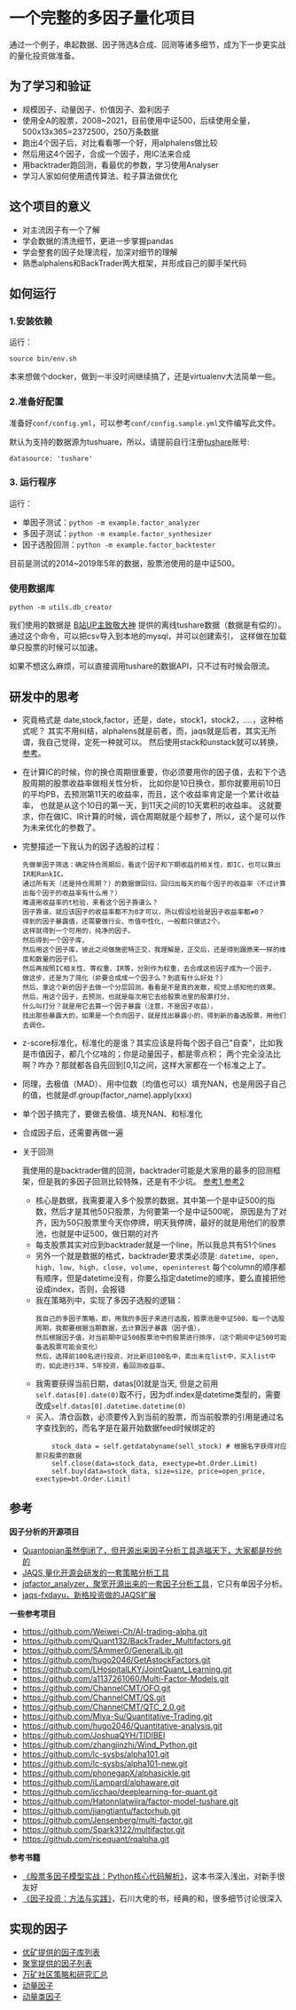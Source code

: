 # 一个完整的多因子量化项目

通过一个例子，串起数据、因子筛选&合成、回测等诸多细节，成为下一步更实战的量化投资做准备。

## 为了学习和验证

- 规模因子、动量因子、价值因子、盈利因子
- 使用全A的股票，2008~2021，目前使用中证500，后续使用全量，500x13x365=2372500，250万条数据
- 跑出4个因子后，对比看看哪一个好，用alphalens做比较
- 然后用这4个因子，合成一个因子，用IC法来合成
- 用backtrader跑回测，看最优的参数，学习使用Analyser
- 学习人家如何使用遗传算法、粒子算法做优化

## 这个项目的意义

- 对主流因子有一个了解
- 学会数据的清洗细节，更进一步掌握pandas
- 学会整套的因子处理流程，加深对细节的理解
- 熟悉alphalens和BackTrader两大框架，并形成自己的脚手架代码

## 如何运行

### 1.安装依赖

运行：

`source bin/env.sh`

本来想做个docker，做到一半没时间继续搞了，还是virtualenv大法简单一些。

### 2.准备好配置

准备好`conf/config.yml`，可以参考`conf/config.sample.yml`文件编写此文件。

默认为支持的数据源为tushuare，所以，请提前自行注册[tushare](https://tushare.pro)账号:

```commandline
datasource: 'tushare' 
```

### 3. 运行程序
运行：

- 单因子测试：`python -m example.factor_analyzer`
- 多因子测试：`python -m example.factor_synthesizer`
- 因子选股回测：`python -m example.factor_backtester`

目前是测试的2014~2019年5年的数据，股票池使用的是中证500。

### 使用数据库
`python -m utils.db_creator`

我们使用的数据是 [B站UP主致敬大神](https://www.bilibili.com/video/BV1564y1b7PR) 提供的离线tushare数据（数据是有偿的）。
通过这个命令，可以把csv导入到本地的mysql，并可以创建索引，
这样做在加载单只股票的时候可以加速。

如果不想这么麻烦，可以直接调用tushare的数据API，只不过有时候会限流。


## 研发中的思考
- 究竟格式是 date,stock,factor，还是，date，stock1，stock2，....，这种格式呢？
其实不用纠结，alphalens就是前者，而，jaqs就是后者，其实无所谓，我自己觉得，定死一种就可以。
然后使用stack和unstack就可以转换，[参考](../test/test_index.py)。
- 在计算IC的时候，你的换仓周期很重要，你必须要用你的因子值，去和下个选股周期的股票收益率做相关性分析，
比如你是10日换仓，那你就要用前10日的平均PB，去预测第11天的收益率，而且，这个收益率肯定是一个累计收益率，
也就是从这个10日的第一天，到11天之间的10天累积的收益率。
这就要求，你在做IC、IR计算的时候，调仓周期就是个超参了，所以，这个是可以作为未来优化的参数了。
- 完整描述一下我认为的因子选股的过程：
    ```
    先做单因子筛选：确定持仓周期后，看这个因子和下期收益的相关性，即IC，也可以算出IR和RankIC。
    通过所有天（还是持仓周期？）的数据做回归，回归出每天的每个因子的收益率（不过计算出每个因子的收益率有什么用？）
    难道用收益率的t检验，来看这个因子靠谱么？
    因子靠谱，就应该因子的收益率都不为0才可以，所以假设检验是因子收益率都≠0？
    得到的因子暴露值，还需要做行业、市值中性化，一般都只做这2个。
    这样就得到一个可用的，纯净的因子。
    然后得到一个因子库，
    然后用这个因子库，彼此之间做施密特正交，我理解是，正交后，还是得到跟原来一样的维度和数量的因子们。
    然后再按照IC相关性、等权重、IR等，分别作为权重，去合成这些因子成为一个因子，
    做这步，还是为了简化（非要合成成一个因子么？到底有什么好处？）
    然后，拿这个新的因子去做一个分层回测，看看是不是真的发散，视觉上感知他的效果。
    然后，用这个因子，去预测，也就是每次用它去给股票池里的股票打分，
    什么叫打分？就是用它去算一个因子暴露（注意，不是因子收益），
    找出那些暴露大的，如果是一个负向因子，就是找出暴露小的，得到新的备选股票，用他们去调仓。
    ```
- z-score标准化，标准化的是谁？其实应该是将每个因子自己"自查"，比如我是市值因子，都几个亿啥的；你是动量因子，都是零点积；
两个完全没法比啊？咋办？那就都各自先回到\[0,1\]之间，这样大家都在一个标准之上了。
- 同理，去极值（MAD）、用中位数（均值也可以）填充NAN，也是用因子自己的值，也就是df.group(factor_name).apply(xxx)
- 单个因子搞完了，要做去极值、填充NAN、和标准化
- 合成因子后，还需要再做一遍
- 关于回测

    我使用的是backtrader做的回测，backtrader可能是大家用的最多的回测框架，但是我的多因子回测比较特殊，还是有不少坑。
    [参考1](https://zhuanlan.zhihu.com/p/351751730),[参考2](https://www.bilibili.com/video/BV1VU4y1W7KN)
    - 核心是数据，我需要灌入多个股票的数据，其中第一个是中证500的指数，然后才是其他50只股票，为何要第一个是中证500呢，
    原因是为了对齐，因为50只股票里今天你停牌，明天我停牌，最好的就是用他们的股票池，也就是中证500，做日期的对齐
    - 每支股票其实对应到backtrader就是一个line，所以我总共有51个lines
    - 另外一个就是数据的格式，backtrader要求类必须是: `datetime, open, high, low, high, close, volume, openinterest`
    每个column的顺序都有顺序，但是datetime没有，你要么指定datetime的顺序，要么直接把他设成index，否则，会报错
    - 我在策略列中，实现了多因子选股的逻辑：
        ```    
        我自己的多因子策略，即，用我的多因子来进行选股，股票池是中证500，每一个选股周期，我都要根据当期数据，去计算因子暴露（因子值），
        然后根据因子值，对当前期中证500股票池中的股票进行排序，（这个期间中证500可能备选股票可能会变化）
        然后，选择前100名进行投资，对比新旧100名中，卖出未在list中，买入list中的，如此进行3年、5年投资，看回测收益率。
        ```
    - 我需要获得当前日期，datas[0]就是当天, 但是之前用`self.datas[0].date(0)`取不行，因为df.index是datetime类型的，需要改成`self.datas[0].datetime.datetime(0)`
    - 买入、清仓函数，必须要传入到当前的股票，而当前股票的引用是通过名字查找到的，而名字是在最开始数据feed时候绑定的
        ```
            stock_data = self.getdatabyname(sell_stock) # 根据名字获得对应那只股票的数据
            self.close(data=stock_data, exectype=bt.Order.Limit)
            self.buy(data=stock_data, size=size, price=open_price, exectype=bt.Order.Limit)
        ```
        


## 参考

**因子分析的开源项目**
- [Quantopian虽然倒闭了，但开源出来因子分析工具造福天下，大家都是抄他的](https://github.com/piginzoo/alphalens)
- [JAQS,量化开源会研发的一套策略分析工具](https://github.com/piginzoo/JAQS)
- [jqfactor_analyzer，聚宽开源出来的一套因子分析工具](https://github.com/piginzoo/jqfactor_analyzer)，它只有单因子分析。
- [jaqs-fxdayu，新格投资做的JAQS扩展](https://github.com/xingetouzi/jaqs-fxdayu)

**一些参考项目**
- https://github.com/Weiwei-Ch/AI-trading-alpha.git
- https://github.com/Quant132/BackTrader_Multifactors.git
- https://github.com/SAmmer0/GeneralLib.git
- https://github.com/hugo2046/GetAstockFactors.git
- https://github.com/LHospitalLKY/JointQuant_Learning.git
- https://github.com/a1137261060/Multi-Factor-Models.git
- https://github.com/ChannelCMT/OFO.git
- https://github.com/ChannelCMT/QS.git
- https://github.com/ChannelCMT/QTC_2.0.git
- https://github.com/Miya-Su/Quantitative-Trading.git
- https://github.com/hugo2046/Quantitative-analysis.git
- https://github.com/JoshuaQYH/TIDIBEI
- https://github.com/zhangjinzhi/Wind_Python.git
- https://github.com/lc-sysbs/alpha101.git
- https://github.com/lc-sysbs/alpha101-new.git
- https://github.com/phonegapX/alphasickle.git
- https://github.com/iLampard/alphaware.git
- https://github.com/jcchao/deeplearning-for-quant.git
- https://github.com/Hatonnlatwiira/factor-model-tushare.git
- https://github.com/jiangtiantu/factorhub.git
- https://github.com/Jensenberg/multi-factor.git
- https://github.com/Spark3122/multifactor.git
- https://github.com/ricequant/rqalpha.git

**参考书籍**
- [《股票多因子模型实战：Python核心代码解析》](https://book.douban.com/subject/35446933/)，这本书深入浅出，对新手很友好
- [《因子投资：方法与实践》](https://book.douban.com/subject/35192979/)，石川大佬的书，经典的和，很多细节讨论很深入

## 实现的因子
- [优矿提供的因子库列表](https://uqer.datayes.com/data/search/MktStockFactorsOneDayGet)
- [聚宽提供的因子列表](https://www.joinquant.com/help/api/help#name:factor_values)
- [万矿社区策略和研究汇总](https://www.windquant.com/qntcloud/article?3d622808-4060-41f1-ad69-6abc42a246bc)
- [动量因子](https://zhuanlan.zhihu.com/p/379269953)
- [动量类因子](https://www.windquant.com/qntcloud/article?3aef2d11-8fab-427b-a6b5-ef50cdbe997b)

